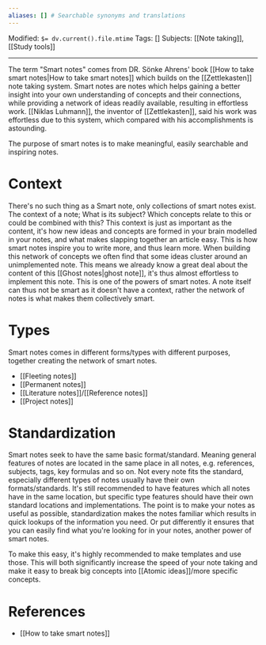 ```yaml
---
aliases: [] # Searchable synonyms and translations
---
```

Modified: `$= dv.current().file.mtime`
Tags: []
Subjects: [[Note taking]], [[Study tools]]
****

The term "Smart notes" comes from DR. Sönke Ahrens' book [[How to take smart notes|How to take smart notes]] which builds on the [[Zettlekasten]] note taking system.
Smart notes are notes which helps gaining a better insight into your own understanding of concepts and their connections, while providing a network of ideas readily available, resulting in effortless work. [[Niklas Luhmann]], the inventor of [[Zettlekasten]], said his work was effortless due to this system, which compared with his accomplishments is astounding. 

The purpose of smart notes is to make meaningful, easily searchable and inspiring notes.

# Context
There's no such thing as a Smart note, only collections of smart notes exist. The context of a note; What is its subject? Which concepts relate to this or could be combined with this? This context is just as important as the content, it's how new ideas and concepts are formed in your brain modelled in your notes, and what makes slapping together an article easy. This is how smart notes inspire you to write more, and thus learn more.
When building this network of concepts we often find that some ideas cluster around an unimplemented note. This means we already know a great deal about the content of this [[Ghost notes|ghost note]], it's thus almost effortless to implement this note. This is one of the powers of smart notes.
A note itself can thus not be smart as it doesn't have a context, rather the network of notes is what makes them collectively smart.

# Types
Smart notes comes in different forms/types with different purposes, together creating the network of smart notes.
- [[Fleeting notes]]
- [[Permanent notes]]
- [[Literature notes]]/[[Reference notes]]
- [[Project notes]]

# Standardization
Smart notes seek to have the same basic format/standard. Meaning general features of notes are located in the same place in all notes, e.g. references, subjects, tags, key formulas and so on.
Not every note fits the standard, especially different types of notes usually have their own formats/standards. It's still recommended to have features which all notes have in the same location, but specific type features should have their own standard locations and implementations.
The point is to make your notes as useful as possible, standardization makes the notes familiar which results in quick lookups of the information you need.
Or put differently it ensures that you can easily find what you're looking for in your notes, another power of smart notes.

To make this easy, it's highly recommended to make templates and use those. This will both significantly increase the speed of your note taking and make it easy to break big concepts into [[Atomic ideas]]/more specific concepts.

# References
- [[How to take smart notes]]